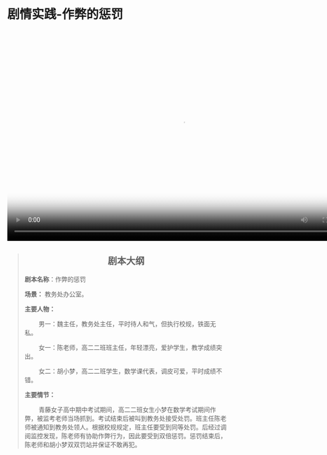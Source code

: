 # 剧情实践-作弊的惩罚


&emsp;&emsp; 
<head>
   <link href="https://vjs.zencdn.net/7.20.3/video-js.css" rel="stylesheet" />
</head>
<body>
        <video
            id="my-video"
            class="video-js vjs-default-skin vjs-big-play-centered vjs-fluid"
            controls
            preload="auto"
            width="800"
            height="450"
            poster="https://cdn.jsdelivr.net/gh/av18styles/resource-cdn/images/poster-punishment-for-cheating.jpg"
            data-setup="{}">
           <source src="https://cdn.jsdelivr.net/gh/av18styles/resource-cdn/videos/punishment-for-cheating.mp4" type="video/mp4">
        </video>
        <script src="https://vjs.zencdn.net/7.20.3/video.min.js"></script>
</body>


> ## <center>剧本大纲</center>
>**剧本名称**：作弊的惩罚
>
>**场景：** 教务处办公室。
>
>**主要人物：**
>
>&emsp;&emsp; 男一：魏主任，教务处主任，平时待人和气，但执行校规，铁面无私。
>
>&emsp;&emsp; 女一：陈老师，高二二班班主任，年轻漂亮，爱护学生，教学成绩突出。
>
>&emsp;&emsp; 女二：胡小梦，高二二班学生，数学课代表，调皮可爱，平时成绩不错。
>
>**主要情节：**
>
>&emsp;&emsp; 青藤女子高中期中考试期间，高二二班女生小梦在数学考试期间作弊，被监考老师当场抓到。考试结束后被叫到教务处接受处罚。班主任陈老师被通知到教务处领人。根据校规规定，班主任要受到同等处罚。后经过调阅监控发现，陈老师有协助作弊行为，因此要受到双倍惩罚。惩罚结束后，陈老师和胡小梦双双罚站并保证不敢再犯。



